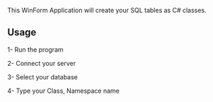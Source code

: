 This WinForm Application will create your SQL tables as C# classes. 


## Usage
1- Run the program

2- Connect your server

3- Select your database

4- Type your Class, Namespace name
